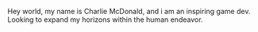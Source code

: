 Hey world, my name is Charlie McDonald, and i am an inspiring game dev. Looking to expand my horizons within the human endeavor.
